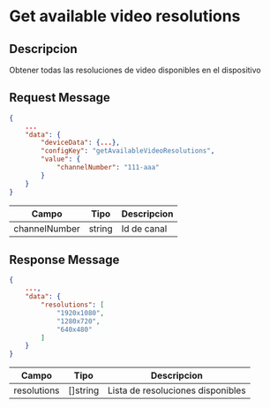 # Get available video resolutions

## Descripcion

Obtener todas las resoluciones de video disponibles en el dispositivo

## Request Message

```json
{
    ...
    "data": {
        "deviceData": {...},
        "configKey": "getAvailableVideoResolutions",
        "value": {
            "channelNumber": "111-aaa"
        }
    }
}
```

| Campo         | Tipo   | Descripcion |
| ------------- | ------ | ----------- |
| channelNumber | string | Id de canal |

## Response Message

```json
{
    ...,
    "data": {
        "resolutions": [
            "1920x1080",
            "1280x720",
            "640x480"
        ]
    }
}
```

| Campo       | Tipo     | Descripcion                       |
| ----------- | -------- | --------------------------------- |
| resolutions | []string | Lista de resoluciones disponibles |
